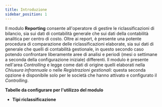 ```yaml
---
title: Introduzione
sidebar_position: 1
---
```


Il modulo **Reporting** consente all'operatore di gestire le riclassificazioni di bilancio, sia sui dati di contabilità generale che sui dati della contabilità analitica per centro di costo. Oltre ai report, è presente una potente procedura di comparazione delle riclassificazioni elaborate, sia sui dati di generale che quelli di contabilità gestionale, in questo secondo caso potendo confrontare liberamente aree di analisi e periodi (mesi o settimane a seconda della configurazione iniziale) differenti.
Il modulo è presente nell'area *Controlling* e legge come dati di origine quelli elaborati nella *Chiusura infrannuale* o nelle *Registrazioni gestionali*: questa seconda opzione è disponibile solo per le società che hanno attivato e configurato il *Controlling*.

**Tabelle da configurare per l'utilizzo del modulo**
- **Tipi riclassificazione**

